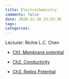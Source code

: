 ```yaml
---
title: Electrochemistry
comments: false
date: 2020-11-30 23:25:38
tags:
categories:
---
```

Lecturer: Richie L.C. Chen

*   [Ch1. Membrane potential](##Ch1)
    
*   [Ch2. Conductivity](##Ch2)
    
*   [Ch3. Redox Potential](#Ch3)

<!-- more -->